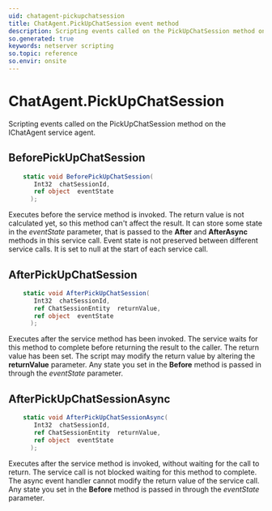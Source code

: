 ```yaml
---
uid: chatagent-pickupchatsession
title: ChatAgent.PickUpChatSession event method
description: Scripting events called on the PickUpChatSession method on the ChatAgent service agent.
so.generated: true
keywords: netserver scripting
so.topic: reference
so.envir: onsite
---
```

# ChatAgent.PickUpChatSession

Scripting events called on the <see cref='M:IChatAgent.PickUpChatSession'>PickUpChatSession</see> method on the <see cref='IChatAgent'>IChatAgent</see>  service agent.

## BeforePickUpChatSession
```cs
    static void BeforePickUpChatSession(
       Int32  chatSessionId,
       ref object  eventState
      );
```
Executes before the service method is invoked.
The return value is not calculated yet, so this method can't affect the result.
It can store some state in the *eventState* parameter, that is passed to the **After** and **AfterAsync** methods in this service call.
Event state is not preserved between different service calls. It is set to null at the start of each service call.
## AfterPickUpChatSession
```cs
    static void AfterPickUpChatSession(
       Int32  chatSessionId,
       ref ChatSessionEntity  returnValue,
       ref object  eventState
      );
```
Executes after the service method has been invoked. The service waits for this method to complete before returning the result to the caller.
The return value has been set. The script may modify the return value by altering the **returnValue** parameter.
Any state you set in the **Before** method is passed in through the *eventState* parameter.
## AfterPickUpChatSessionAsync
```cs
    static void AfterPickUpChatSessionAsync(
       Int32  chatSessionId,
       ref ChatSessionEntity  returnValue,
       ref object  eventState
      );
```
Executes after the service method is invoked, without waiting for the call to return.
The service call is not blocked waiting for this method to complete.
The async event handler cannot modify the return value of the service call.
Any state you set in the **Before** method is passed in through the *eventState* parameter.

